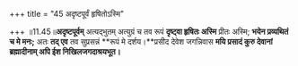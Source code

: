 +++
title = "45 अदृष्टपूर्वं हृषितोऽस्मि"

+++
॥11.45॥**अदृष्टपूर्वम्** अत्यद्भुतम् अत्युग्रं च तव रूपं **दृष्ट्वा
हृषितः अस्मि** प्रीतः अस्मि; **भयेन प्रव्यथितं च मे मनः;** अतः **तद्
एव** तव सुप्रसन्नं **रूपं मे दर्शय।**प्रसीद देवेश जगन्निवास **मयि
प्रसादं कुरु देवानां ब्रह्मादीनाम् अपि ईश निखिलजगदाश्रयभूत।**
